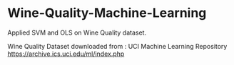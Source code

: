 # Wine-Quality-Machine-Learning

Applied SVM and OLS on Wine Quality dataset.

Wine Quality Dataset downloaded from :  UCI Machine Learning Repository https://archive.ics.uci.edu/ml/index.php
